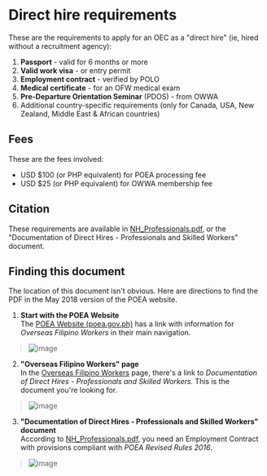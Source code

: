 # Direct hire requirements

These are the requirements to apply for an OEC as a "direct hire" (ie, hired without a recruitment agency):

1. **Passport** - valid for 6 months or more
2. **Valid work visa** - or entry permit
3. **Employment contract** - verified by POLO
4. **Medical certificate** - for an OFW medical exam
5. **Pre-Departure Orientation Seminar** (PDOS) - from OWWA
6. Additional country-specific requirements (only for Canada, USA, New Zealand, Middle East & African countries)

## Fees

These are the fees involved:

- USD $100 (or PHP equivalent) for POEA processing fee
- USD $25 (or PHP equivalent) for OWWA membership fee

## Citation

These requirements are available in [NH_Professionals.pdf](http://www.poea.gov.ph/services/workers/NH_Professionals.pdf), or the "Documentation of Direct Hires - Professionals and Skilled Workers" document.

## Finding this document

The location of this document isn't obvious. Here are directions to find the PDF in the May 2018 version of the POEA website.

1. **Start with the POEA Website**<br>
  The [POEA Website (poea.gov.ph)](http://poea.gov.ph) has a link with information for *Overseas Filipino Workers* in their main navigation.

  > ![image](https://user-images.githubusercontent.com/74385/40553404-1deb9fb0-6075-11e8-8247-22f4d489f35c.png)

2. **"Overseas Filipino Workers" page**<br>
  In the [Overseas Filipino Workers](http://www.poea.gov.ph/services/workers.html) page, there's a link to *Documentation of Direct Hires - Professionals and Skilled Workers.* This is the document you're looking for.

  > ![image](https://user-images.githubusercontent.com/74385/40553148-5d274ba8-6074-11e8-98ec-bd7e9fc66019.png)

3. **"Documentation of Direct Hires - Professionals and Skilled Workers" document** <br>
  According to [NH_Professionals.pdf](http://www.poea.gov.ph/services/workers/NH_Professionals.pdf), you need an Employment Contract with provisions compliant with *POEA Revised Rules 2016*.

  > ![image](https://user-images.githubusercontent.com/74385/40553239-97ec3dde-6074-11e8-88a0-885f866b8ace.png)

